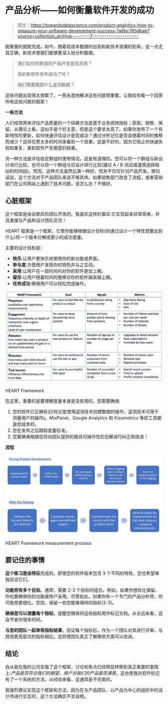 # 产品分析——如何衡量软件开发的成功

> 原文：<https://towardsdatascience.com/product-analytics-how-to-measure-your-software-development-success-7a6bc765dbab?source=collection_archive---------7----------------------->

能衡量的就能完成。如今，随着低成本数据的出现和新技术浪潮的到来，这一点尤其正确，新技术使我们能够更深入地分析数据。

> 我们如何判断我的产品开发是否高效？
> 
> 我的新软件发布成功了吗？
> 
> 我们需要跟踪什么遥测数据？

这些问题出现得太频繁了，一劳永逸地解决这些问题很重要。让我给你看一个回答所有这些问题的框架！

**一些方法**

人们经常用来评估产品质量的一个经典方法是基于业务绩效指标；获取、销售、保留。从理论上看，这似乎是个好主意，但是这个要求太高了。如果你发布了一个有新特性的更新，如何快速评估设计是否成功？通过分析记忆是否会随着时间的推移而减少？这将花费太多的时间来看到一个效果，这是不好的，因为它阻止你快速失败和重复，直到软件产生期望的结果。

另一种方法是评估给定群组的使用情况。这是有道理的。您可以将一个群组与新设计进行比较，也可以将一个群组与旧设计进行比较(通过 A / B 测试或谨慎选择相似的时间段)。然而，这种方法虽然比第一种好，但并不仅仅针对产品开发。换句话说，这个方法对于产品团队来说不够具体。如果销售部门改变了流程，或者营销部门在公司网站上遇到了技术问题，该怎么办？不够好。

## 心脏框架

这个框架是由谷歌风险团队开发的。我喜欢这样的事实:它实现起来非常简单，并且直接与产品和设计团队交流！

HEART 框架是一个框架，它使你能够根据设计目标(你通过设计一个特性想要达到什么)将一个版本分解成更小的成功度量。

主要的设计目标是:
- **快乐**:让用户更快乐地使用你的新功能或界面。
- **参与度**:方便用户发现你的特色并与之互动。
- **采用**:让用户在一段时间内对你的软件更加上瘾。
- **留存**:让用户随着时间的推移对你的软件越来越上瘾。
- **任务成功**:确保用户可以轻松完成操作。

![](img/7cf01bfdac215792e4b7e1c9fa83ce86.png)

HEART Framework

在这里，重要的是要理解度量本身是没有用的。您需要确保:

1.  您的软件已正确标记(标记是使用遥测技术创建数据的操作，遥测技术可用于测量用户的操作)。MixPanel、Google Analytics 和 Kissmetrics 等好工具都是低成本的。
2.  您在发布之后跟踪度量标准。
3.  您要确保根据您将向团队提供的极具可操作性的见解进行纠正和改进！

**流程**

![](img/1a26db3f7106aabd1fd6412c1f0f8a21.png)

HEART Framework measurement process

## 要记住的事情

**这个练习是由特征**完成的。即使您的软件版本包含 3 个不同的特性，您也希望单独验证它们。

**功能将有多个目标**。通常，需要 2-3 个目标的组合。例如，如果你想优化保留，你也要确保你的功能被用户采用。尽管如此，如果你有一个专门的产品分析师，你可能想更细化。否则，保留一些您能够保持的指标(2-3)。

**确保您可以测量每个指标**。提醒您确保将这些指标用作标记文档。从长远来看，这会节省你很多时间。

**与您的团队一起审核指标结果**。验证每个指标后，作为一个团队对其进行评审。与其他更高层次的指标相比，这将使团队真正了解哪些方面可以改进。

## 结论

自从我在我的公司实施了这个框架，讨论和焦点已经明显转移到真正重要的事情上:*产品是否符合我们的期望，用户对我们的产品是否满意*。这也使我对软件标记有了一个系统的方法，从经验来看，这通常是不完美的。

我强烈建议实现这个框架和方法，因为在与产品团队、以产品为中心的组织中的设计师进行交互时，这个方法确实不言自明。